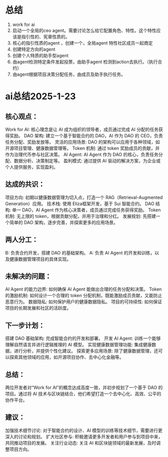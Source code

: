 # 总结
1. work for ai
2. 启动一个全局的ceo agent。需要讨论怎么给它配置角色、特性。这个特性应该是指引性的、宪章性质的。
3. 核心的指引性质的agent ，创建一个，全局agent 特性社区成员一起商定
4. 创建特定方向的agent
5. 创建个人特质的助手型agent
6. 由agent检测特定条件发起投票，由助手agent 检测到action去执行。（执行合约）
7. 由agent根据项目决策分配任务，由成员及助手执行任务。

# ai总结2025-1-23
## 核心观点：
Work for AI: 核心理念是让 AI 成为组织的领导者，成员通过完成 AI 分配的任务获得奖励。
DAO 架构: 建立一个基于智能合约的 DAO，AI 作为 DAO 的 CEO，负责任务分配、奖励发放等。
灵活的应用场景: DAO 的架构可以应用于各种领域，如开源项目管理、健康数据管理等。
Token 机制: 通过 token 奖励成员的贡献，并作为治理代币参与社区决策。
AI Agent: AI Agent 作为 DAO 的核心，负责任务分配、数据分析、决策制定等。
盈利模式: 通过提供 AI 驱动的解决方案，为企业或个人提供服务，实现盈利。
## 达成的共识：
项目方向: 初期以健康数据管理为切入点，打造一个 RAG（Retrieval-Augmented Generation）应用。
技术栈: 使用 Eliza框架开发，基于 Sui 智能合约。
DAO 结构: 单一 DAO，AI Agent 作为核心决策者，成员通过完成任务获得奖励。
Token 机制: 无上限的 token，根据贡献分配，并用于治理和分红。
发展规划: 先搭建一个简单的 DAO 架构，逐步完善，并探索更多的应用场景。
## 两人分工：
B: 负责合约开发，搭建 DAO 的基础架构。
A: 负责 AI Agent 的开发和训练，以及健康数据管理项目的具体实现。
## 未解决的问题：
AI Agent 的能力边界: 如何确保 AI Agent 能做出合理的任务分配和决策。
Token 的激励机制: 如何设计一个合理的 token 分配机制，既能激励成员贡献，又能防止恶意行为。
数据隐私: 如何保护用户的健康数据隐私。
项目的可持续性: 如何保证项目的长期发展和社区的活跃度。
## 下一步计划：
搭建 DAO 基础架构: 完成智能合约的开发和部署。
开发 AI Agent: 训练一个能够理解自然语言并进行逻辑推理的 AI 模型。
实现健康数据管理功能: 集成健康数据，进行分析，并提供个性化建议。
探索更多应用场景: 除了健康数据管理，还可以探索其他领域的应用，如开源项目协作、去中心化金融等。
## 总结：

两位开发者对“Work for AI”的概念达成高度一致，并初步规划了一个基于 DAO 的项目。通过将 AI 技术与区块链结合，他们希望打造一个去中心化、高效、公平的协作平台。

## 建议：

加强技术细节讨论: 对于智能合约的设计、AI 模型的训练等技术细节，需要进行更深入的讨论和规划。
扩大社区参与: 积极邀请更多开发者和用户参与到项目中来，共同推动项目的发展。
关注行业动态: 关注 AI 和区块链领域的最新发展，及时调整项目方向。